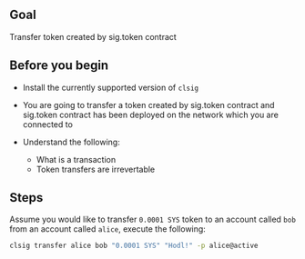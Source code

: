 ## Goal

Transfer token created by sig.token contract

## Before you begin

* Install the currently supported version of `clsig`

* You are going to transfer a token created by sig.token contract and sig.token contract has been deployed on the network which you are connected to

* Understand the following:
  * What is a transaction
  * Token transfers are irrevertable 

## Steps

Assume you would like to transfer `0.0001 SYS` token to an account called `bob` from an account called `alice`, execute the following:

```sh
clsig transfer alice bob "0.0001 SYS" "Hodl!" -p alice@active
```
